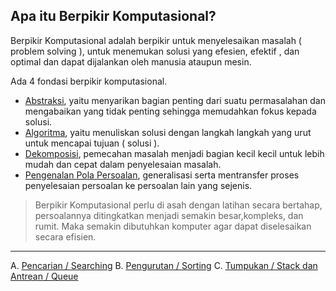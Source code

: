 ## Apa itu Berpikir Komputasional?
Berpikir Komputasional adalah berpikir untuk menyelesaikan masalah ( problem solving ), 
untuk menemukan solusi yang efesien, efektif , dan optimal dan dapat dijalankan oleh manusia ataupun mesin.

Ada 4 fondasi berpikir komputasional.

- [Abstraksi](abstark.md), yaitu menyarikan bagian penting dari suatu permasalahan dan mengabaikan yang tidak penting sehingga memudahkan fokus kepada solusi.
- [Algoritma](algoritma.md), yaitu menuliskan solusi dengan langkah langkah yang urut untuk mencapai tujuan ( solusi ).
- [Dekomposisi](dekomposisi.md), pemecahan masalah menjadi bagian kecil kecil untuk lebih mudah dan cepat dalam penyelesaian masalah.
- [Pengenalan Pola Persoalan](ppp.md), generalisasi serta mentransfer proses penyelesaian persoalan ke persoalan lain yang sejenis.

> Berpikir Komputasional perlu di asah dengan latihan secara bertahap, persoalannya ditingkatkan menjadi semakin besar,kompleks, dan rumit. Maka semakin dibutuhkan komputer agar dapat diselesaikan secara efisien.

---

A. [Pencarian / Searching](pencarian.md)
B. [Pengurutan / Sorting](pengurutan.md)
C. [Tumpukan / Stack dan Antrean / Queue](tumpukan.md)
